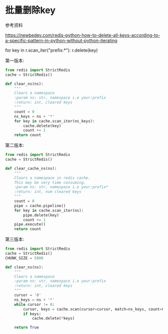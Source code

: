 批量删除key
==========

参考资料 

https://newbedev.com/redis-python-how-to-delete-all-keys-according-to-a-specific-pattern-in-python-without-python-iterating

for key in r.scan_iter("prefix:*"):
    r.delete(key)

第一版本:

```python
from redis import StrictRedis
cache = StrictRedis()

def clear_ns(ns):
    """
    Clears a namespace
    :param ns: str, namespace i.e your:prefix
    :return: int, cleared keys
    """
    count = 0
    ns_keys = ns + '*'
    for key in cache.scan_iter(ns_keys):
        cache.delete(key)
        count += 1
    return count
```

第二版本:

```python
from redis import StrictRedis
cache = StrictRedis()

def clear_cache_ns(ns):
    """
    Clears a namespace in redis cache.
    This may be very time consuming.
    :param ns: str, namespace i.e your:prefix*
    :return: int, num cleared keys
    """
    count = 0
    pipe = cache.pipeline()
    for key in cache.scan_iter(ns):
        pipe.delete(key)
        count += 1
    pipe.execute()
    return count
```

第三版本:

```python
from redis import StrictRedis
cache = StrictRedis()
CHUNK_SIZE = 5000

def clear_ns(ns):
    """
    Clears a namespace
    :param ns: str, namespace i.e your:prefix
    :return: int, cleared keys
    """
    cursor = '0'
    ns_keys = ns + '*'
    while cursor != 0:
        cursor, keys = cache.scan(cursor=cursor, match=ns_keys, count=CHUNK_SIZE)
        if keys:
            cache.delete(*keys)

    return True
```